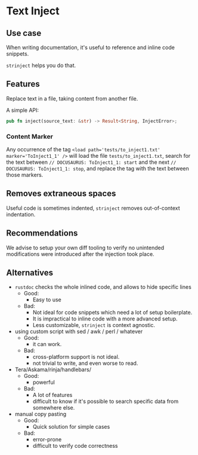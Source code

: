 # Text Inject

## Use case

When writing documentation, it's useful to reference and inline code snippets.

`strinject` helps you do that.

## Features

Replace text in a file, taking content from another file.

A simple API:

```rs
pub fn inject(source_text: &str) -> Result<String, InjectError>;
```

### Content Marker

Any occurrence of the tag `<load path='tests/to_inject1.txt' marker='ToInject1_1' />`
will load the file `tests/to_inject1.txt`, search for the text between `// DOCUSAURUS: ToInject1_1: start`
and the next `// DOCUSAURUS: ToInject1_1: stop`, and replace the tag with the text between those markers.

## Removes extraneous spaces

Useful code is sometimes indented, `strinject` removes out-of-context indentation.

## Recommendations

We advise to setup your own diff tooling to verify no unintended modifications were introduced
after the injection took place.

## Alternatives

- `rustdoc` checks the whole inlined code, and allows to hide specific lines
  - Good:
    - Easy to use
  - Bad:
    - Not ideal for code snippets which need a lot of setup boilerplate.
    - It is impractical to inline code with a more advanced setup.
    - Less customizable, `strinject` is context agnostic.
- using custom script with sed / awk / perl / whatever
  - Good:
    - it can work.
  - Bad:
    - cross-platform support is not ideal.
    - not trivial to write, and even worse to read.
- Tera/Askama/rinja/handlebars/
  - Good:
    - powerful
  - Bad:
    - A lot of features
    - difficult to know if it's possible to search specific data from somewhere else.
- manual copy pasting
  - Good:
    - Quick solution for simple cases
  - Bad:
    - error-prone
    - difficult to verify code correctness
